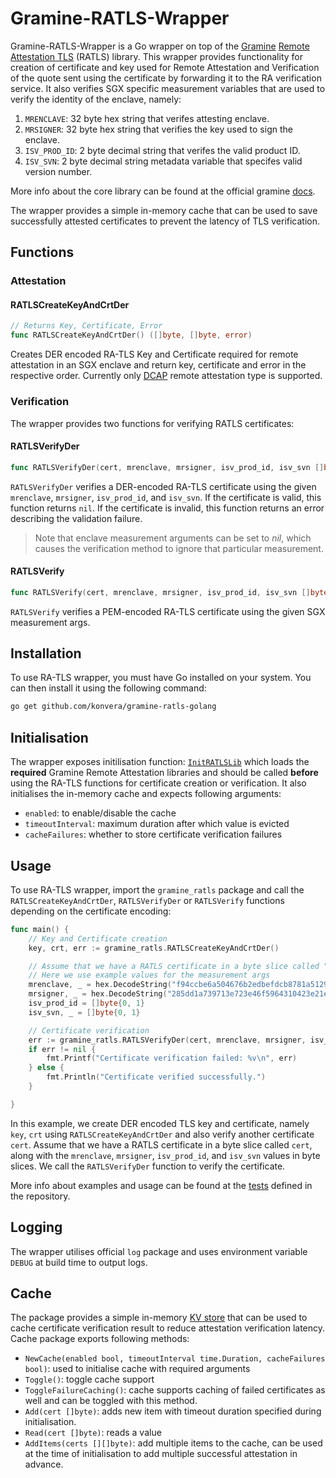 # Gramine-RATLS-Wrapper

Gramine-RATLS-Wrapper is a Go wrapper on top of the [Gramine](https://github.com/gramineproject/gramine) [Remote Attestation TLS](https://github.com/gramineproject/gramine/tree/master/tools/sgx/ra-tls) (RATLS) library. This wrapper provides functionality for creation of certificate and key used for Remote Attestation and Verification of the quote sent using the certificate by forwarding it to the RA verification service. It also verifies SGX specific measurement variables that are used to verify the identity of the enclave, namely:

1. `MRENCLAVE`: 32 byte hex string that verifes attesting enclave.
2. `MRSIGNER`: 32 byte hex string that verifies the key used to sign the enclave.
3. `ISV_PROD_ID`: 2 byte decimal string that verifes the valid product ID.
4. `ISV_SVN`: 2 byte decimal string metadata variable that specifes valid version number.

More info about the core library can be found at the official gramine [docs](https://gramine.readthedocs.io/en/stable/attestation.html#mid-level-ra-tls-interface).

The wrapper provides a simple in-memory cache that can be used to save successfully attested certificates to prevent the latency of TLS verification.

## Functions

### Attestation

#### RATLSCreateKeyAndCrtDer

```go
// Returns Key, Certificate, Error
func RATLSCreateKeyAndCrtDer() ([]byte, []byte, error)
```

Creates DER encoded RA-TLS Key and Certificate required for remote attestation in an SGX enclave and return key, certificate and error in the respective order. Currently only [DCAP](https://github.com/intel/SGXDataCenterAttestationPrimitives) remote attestation type is supported.

### Verification

The wrapper provides two functions for verifying RATLS certificates:

#### RATLSVerifyDer

```go
func RATLSVerifyDer(cert, mrenclave, mrsigner, isv_prod_id, isv_svn []byte) error
```

`RATLSVerifyDer` verifies a DER-encoded RA-TLS certificate using the given `mrenclave`, `mrsigner`, `isv_prod_id`, and `isv_svn`. If the certificate is valid, this function returns `nil`. If the certificate is invalid, this function returns an error describing the validation failure.

> Note that enclave measurement arguments can be set to *nil*, which causes the verification method to ignore that particular measurement.

#### RATLSVerify

```go
func RATLSVerify(cert, mrenclave, mrsigner, isv_prod_id, isv_svn []byte) error
```

`RATLSVerify` verifies a PEM-encoded RA-TLS certificate using the given SGX measurement args.

## Installation

To use RA-TLS wrapper, you must have Go installed on your system. You can then install it using the following command:

```bash
go get github.com/konvera/gramine-ratls-golang
```

## Initialisation

The wrapper exposes initilisation function: [`InitRATLSLib`](./gramine_ratls_verify.go#L123) which loads the **required** Gramine Remote Attestation libraries and should be called **before** using the RA-TLS functions for certificate creation or verification. It also initialises the in-memory cache and expects following arguments:

- `enabled`: to enable/disable the cache
- `timeoutInterval`: maximum duration after which value is evicted
- `cacheFailures`: whether to store certificate verification failures

## Usage

To use RA-TLS wrapper, import the `gramine_ratls` package and call the `RATLSCreateKeyAndCrtDer`, `RATLSVerifyDer` or `RATLSVerify` functions depending on the certificate encoding:

```go
func main() {
    // Key and Certificate creation
    key, crt, err := gramine_ratls.RATLSCreateKeyAndCrtDer()

    // Assume that we have a RATLS certificate in a byte slice called "cert"
    // Here we use example values for the measurement args
    mrenclave, _ = hex.DecodeString("f94ccbe6a504676b2edbefdcb8781a512913f7d8864c6f88592a843d0f9d4a66")
    mrsigner, _ = hex.DecodeString("285dd1a739713e723e46f5964310423e21ed08d6d966f890ccb1d4ef9ddec9dd")
    isv_prod_id = []byte{0, 1}
    isv_svn, _ = []byte{0, 1}

    // Certificate verification
    err := gramine_ratls.RATLSVerifyDer(cert, mrenclave, mrsigner, isv_prod_id, isv_svn)
    if err != nil {
        fmt.Printf("Certificate verification failed: %v\n", err)
    } else {
        fmt.Println("Certificate verified successfully.")
    }

}
```

In this example, we create DER encoded TLS key and certificate, namely `key`, `crt` using `RATLSCreateKeyAndCrtDer` and also verify another certificate `cert`. Assume that we have a RATLS certificate in a byte slice called `cert`, along with the `mrenclave`, `mrsigner`, `isv_prod_id`, and `isv_svn` values in byte slices. We call the `RATLSVerifyDer` function to verify the certificate.

More info about examples and usage can be found at the [tests](./gramine_ratls_test.go) defined in the repository.

## Logging

The wrapper utilises official `log` package and uses environment variable `DEBUG` at build time to output logs.

## Cache

The package provides a simple in-memory [KV store](./cache/cache.go) that can be used to cache certificate verification result to reduce attestation verification latency. Cache package exports following methods:

- `NewCache(enabled bool, timeoutInterval time.Duration, cacheFailures bool)`: used to initialise cache with required arguments
- `Toggle()`: toggle cache support
- `ToggleFailureCaching()`: cache supports caching of failed certificates as well and can be toggled with this method.
- `Add(cert []byte)`: adds new item with timeout duration specified during initialisation.
- `Read(cert []byte)`: reads a value
- `AddItems(certs [][]byte)`: add multiple items to the cache, can be used at the time of initialisation to add multiple successful attestation in advance.
